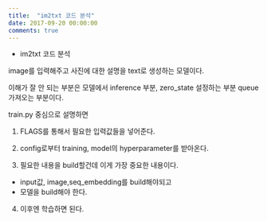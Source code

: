 ```yaml
---
title:  "im2txt 코드 분석"
date: 2017-09-20 00:00:00
comments: true
---
```


- im2txt 코드 분석

image를 입력해주고 사진에 대한 설명을 text로 생성하는 모델이다.

이해가 잘 안 되는 부분은 모델에서 inference 부분, zero_state 설정하는 부분
queue 가져오는 부분이다.

train.py 중심으로 설명하면

1. FLAGS를 통해서 필요한 입력값들을 넣어준다.

2. config로부터 training, model의 hyperparameter를 받아온다.

3. 필요한 내용을 build할건데 이게 가장 중요한 내용이다.
  - input값, image,seq_embedding를 build해야되고
  - 모델을 build해야 한다.

4. 이후엔 학습하면 된다.
